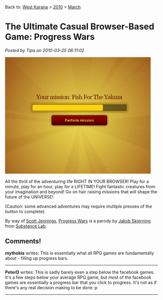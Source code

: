 Back to: [West Karana](/posts/westkarana.md) > [2010](/posts/2010/westkarana.md) > [March](./westkarana.md)
# The Ultimate Casual Browser-Based Game: Progress Wars

*Posted by Tipa on 2010-03-25 06:11:02*

[![](../../../uploads/2010/03/Fullscreen-capture-3252010-70110-AM-480x384.jpg "Progress Wars!")](http://progresswars.com/)

All the thrill of the adventuring life RIGHT IN YOUR BROWSER! Play for a minute, play for an hour, play for a LIFETIME! Fight fantastic creatures from your imagination and beyond! Go on hair raising missions that will shape the future of the UNIVERSE!

(Caution: some advanced adventures may require multiple presses of the button to complete).

By way of [Scott Jennings](http://www.mmorpg.com/showFeature.cfm/feature/4097/page/2), [Progress Wars](http://progresswars.com/) is a parody by [Jakob Skjerning](http://mentalized.net "Expert web developer specialized in Ruby on Rails") from [Substance Lab](http://substancelab.com "Freelance webdevelopment for startups and small/medium businesses").
## Comments!

**mythokia** writes: This is essentially what all RPG games are fundamentally about - filling up progress bars.

---

**PeterD** writes: This is sadly barely even a step below the facebook games. It's a few steps below your average RPG game, but most of the facebook games are essentially a progress bar that you click to progress. It's not as if there's any real decision making to be done :p

---

